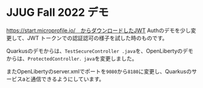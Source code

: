 # JJUG Fall 2022 デモ

https://start.microprofile.io/　からダウンロードしたJWT Authのデモを少し変更して、JWT トークンでの認証認可の様子を試した時のものです。

Quarkusのデモからは、`TestSecureController .java`を、OpenLibertyのデモからは、`ProtectedController．java`を変更しました。

またOpenLibertyのserver.xmlでポートを`9080`から`8180`に変更し、Quarkusのサービスaと通信できるようにしています。


